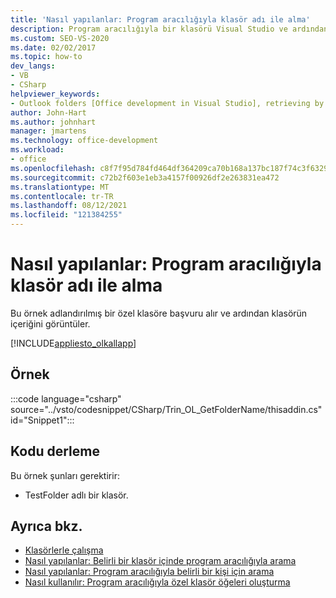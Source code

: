```yaml
---
title: 'Nasıl yapılanlar: Program aracılığıyla klasör adı ile alma'
description: Program aracılığıyla bir klasörü Visual Studio ve ardından klasörün içeriğini görüntülemek için Visual Studio'ı nasıl kullanabileceğinizi öğrenin.
ms.custom: SEO-VS-2020
ms.date: 02/02/2017
ms.topic: how-to
dev_langs:
- VB
- CSharp
helpviewer_keywords:
- Outlook folders [Office development in Visual Studio], retrieving by name
author: John-Hart
ms.author: johnhart
manager: jmartens
ms.technology: office-development
ms.workload:
- office
ms.openlocfilehash: c8f7f95d784fd464df364209ca70b168a137bc187f74c3f6329984e0877fdb01
ms.sourcegitcommit: c72b2f603e1eb3a4157f00926df2e263831ea472
ms.translationtype: MT
ms.contentlocale: tr-TR
ms.lasthandoff: 08/12/2021
ms.locfileid: "121384255"
---
```

# <a name="how-to-programmatically-retrieve-a-folder-by-name"></a>Nasıl yapılanlar: Program aracılığıyla klasör adı ile alma
  Bu örnek adlandırılmış bir özel klasöre başvuru alır ve ardından klasörün içeriğini görüntüler.

 [!INCLUDE[appliesto_olkallapp](../vsto/includes/appliesto-olkallapp-md.md)]

## <a name="example"></a>Örnek
 :::code language="csharp" source="../vsto/codesnippet/CSharp/Trin_OL_GetFolderName/thisaddin.cs" id="Snippet1":::

## <a name="compile-the-code"></a>Kodu derleme
 Bu örnek şunları gerektirir:

- TestFolder adlı bir klasör.

## <a name="see-also"></a>Ayrıca bkz.
- [Klasörlerle çalışma](../vsto/working-with-folders.md)
- [Nasıl yapılanlar: Belirli bir klasör içinde program aracılığıyla arama](../vsto/how-to-programmatically-search-within-a-specific-folder.md)
- [Nasıl yapılanlar: Program aracılığıyla belirli bir kişi için arama](../vsto/how-to-programmatically-search-for-a-specific-contact.md)
- [Nasıl kullanılır: Program aracılığıyla özel klasör öğeleri oluşturma](../vsto/how-to-programmatically-create-custom-folder-items.md)
